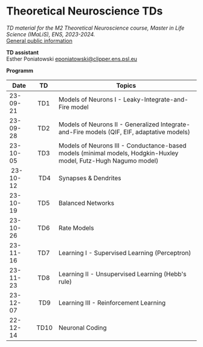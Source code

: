 # Theoretical Neuroscience TDs

*TD material for the M2 Theoretical Neuroscience course, Master in Life Science (IMaLiS), ENS, 2023-2024.*  
[General public information](http://www.phys.ens.fr/~nadal/Cours/TheoreticalNeuroscience/)


**TD assistant**  
Esther Poniatowski
eponiatowski@clipper.ens.psl.eu

**Programm**

| Date     |      TD     |  Topics  |
|----------|:-------------:|------|
| 23-09-21 | TD1 | Models of Neurons I - Leaky-Integrate-and-Fire model |
| 23-09-28 | TD2 | Models of Neurons II - Generalized Integrate-and-Fire models (QIF, EIF, adaptative models)  |
| 23-10-05 | TD3 | Models of Neurons III - Conductance-based models (minimal models, Hodgkin-Huxley model, Futz-Hugh Nagumo model)   |
| 23-10-12 | TD4 | Synapses & Dendrites |
| 23-10-19 | TD5 | Balanced Networks |
| 23-10-26 | TD6 | Rate Models |
| 23-11-16 | TD7 | Learning I - Supervised Learning (Perceptron) |
| 23-11-23 | TD8 | Learning II - Unsupervised Learning (Hebb's rule) |
| 23-12-07 | TD9 | Learning III - Reinforcement Learning |
| 22-12-14 | TD10 | Neuronal Coding |

